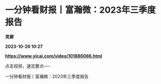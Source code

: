 # 一分钟看财报丨富瀚微：2023年三季度报告
**灵犀**

**2023-10-26 10:27**

**https://www.yicai.com/video/101886066.html**

点击视频，速览要点──

一分钟看财报丨富瀚微：2023年三季度报告
